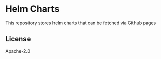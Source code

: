 # Helm Charts

This repository stores helm charts that can be fetched via Github pages

## License

Apache-2.0

